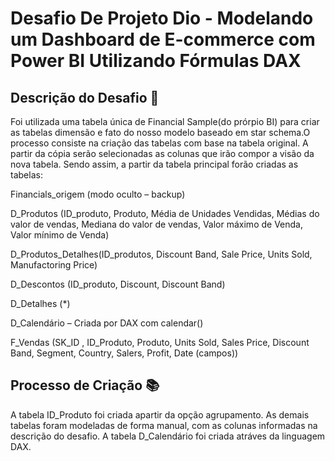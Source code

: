 # Desafio De Projeto Dio - Modelando um Dashboard de E-commerce com Power BI Utilizando Fórmulas DAX

## Descrição do Desafio 🚀

Foi utilizada uma tabela única de Financial Sample(do prórpio BI) para criar as tabelas dimensão e fato do nosso modelo baseado em star schema.O processo consiste na criação das tabelas com base na tabela original. A partir da cópia serão selecionadas as colunas que irão compor a visão da nova tabela. Sendo assim, a partir da tabela principal forão criadas as tabelas:

Financials_origem (modo oculto – backup)

D_Produtos (ID_produto, Produto, Média de Unidades Vendidas, Médias do valor de vendas, Mediana do valor de vendas, Valor máximo de Venda, Valor mínimo de Venda)

D_Produtos_Detalhes(ID_produtos, Discount Band, Sale Price, Units Sold, Manufactoring Price)

D_Descontos (ID_produto, Discount, Discount Band)

D_Detalhes (*)

D_Calendário – Criada por DAX com calendar()

F_Vendas (SK_ID , ID_Produto, Produto, Units Sold, Sales Price, Discount Band, Segment, Country, Salers, Profit, Date (campos))

## Processo de Criação 📚

A tabela ID_Produto foi criada apartir da opção agrupamento. As demais tabelas foram modeladas de forma manual, com as colunas informadas na descrição do desafio. 
A tabela D_Calendário foi criada atráves da linguagem DAX.



 

